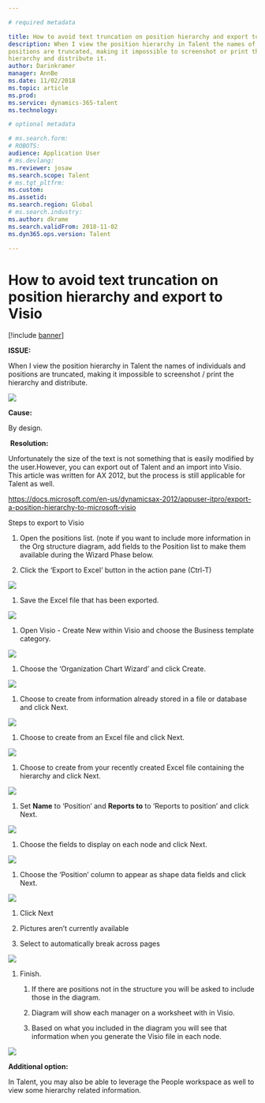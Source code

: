 ```yaml
---

# required metadata

title: How to avoid text truncation on position hierarchy and export to Visio
description: When I view the position hierarchy in Talent the names of individuals and
positions are truncated, making it impossible to screenshot or print the
hierarchy and distribute it.
author: Darinkramer
manager: AnnBe
ms.date: 11/02/2018
ms.topic: article
ms.prod: 
ms.service: dynamics-365-talent
ms.technology: 

# optional metadata

# ms.search.form: 
# ROBOTS: 
audience: Application User
# ms.devlang: 
ms.reviewer: josaw
ms.search.scope: Talent
# ms.tgt_pltfrm: 
ms.custom: 
ms.assetid: 
ms.search.region: Global
# ms.search.industry: 
ms.author: dkrame
ms.search.validFrom: 2018-11-02
ms.dyn365.ops.version: Talent

---
```


# How to avoid text truncation on position hierarchy and export to Visio

[!include [banner](includes/banner.md)]


**ISSUE:**

When I view the position hierarchy in Talent the names of individuals and
positions are truncated, making it impossible to screenshot / print the
hierarchy and distribute.

![](media/position-h.png)

**Cause:**

By design.  

 **Resolution:**

Unfortunately the size of the text is not something that is easily modified by
the user.However, you can export out of Talent and an import into Visio. This
article was written for AX 2012, but the process is still applicable for Talent
as well.

[https://docs.microsoft.com/en-us/dynamicsax-2012/appuser-itpro/export-a-position-hierarchy-to-microsoft-visio
](https://docs.microsoft.com/en-us/dynamicsax-2012/appuser-itpro/export-a-position-hierarchy-to-microsoft-visio)

Steps to export to Visio

1.  Open the positions list. (note if you want to include more information in
    the Org structure diagram, add fields to the Position list to make them
    available during the Wizard Phase below.

2.  Click the ‘Export to Excel’ button in the action pane (Ctrl-T)

![](media/org-admin.png)

1.  Save the Excel file that has been exported.

![](media/export-excel.png)

1.  Open Visio - Create New within Visio and choose the Business template
    category.

![](media/new.png)

1.  Choose the ‘Organization Chart Wizard’ and click Create.

![](media/orgchart-wizard.png)

1.  Choose to create from information already stored in a file or database and
    click Next.

![](media/orgchart-wizard7.png)

1.  Choose to create from an Excel file and click Next.

![](media/orgchart-wizard3.png)

1.  Choose to create from your recently created Excel file containing the
    hierarchy and click Next.

![](media/orgchart-wizard2.png)

1.  Set **Name** to ‘Position’ and **Reports to** to ‘Reports to position’ and
    click Next.

![](media/orgchart-wizard1.png)

1.  Choose the fields to display on each node and click Next.

![](media/orgchart-wizard5.png)

1.  Choose the ‘Position’ column to appear as shape data fields and click Next.

![](media/orgchart-wizard6.png)

1.  Click Next

2.  Pictures aren’t currently available

3.  Select to automatically break across pages

![](media/orgchart-wizard4.png)

1.  Finish.

    1.  If there are positions not in the structure you will be asked to include
        those in the diagram.

    2.  Diagram will show each manager on a worksheet with in Visio.

    3.  Based on what you included in the diagram you will see that information
        when you generate the Visio file in each node.

![](media/hierarchy.png)

**Additional option:**

In Talent, you may also be able to leverage the People workspace as well to view
some hierarchy related information.
